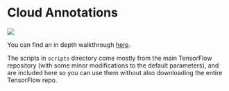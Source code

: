 # Cloud Annotations
![](https://d2mxuefqeaa7sj.cloudfront.net/s_50BD1551C2CA022B9CF9D8DF0A28275DB7ACF3DBDD5764C0CB12B3AF3B1E0766_1541978358303_schematic2.png)

You can find an in depth walkthrough [here](https://bourdakos1.github.io/cloud-annotations/).

The scripts in `scripts` directory come mostly from the main TensorFlow repository (with some minor modifications to the default parameters), and are included here so you can use them without also downloading the entire TensorFlow repo.
